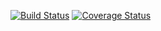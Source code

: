 [![Build Status](https://travis-ci.com/utkarshp21/sw1-app.svg?branch=master)](https://travis-ci.com/utkarshp21/sw1-app)
[![Coverage Status](https://coveralls.io/repos/github/utkarshp21/sw1-app/badge.svg?branch=master)](https://coveralls.io/github/utkarshp21/sw1-app?branch=master)